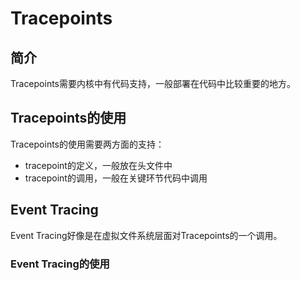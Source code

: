 # Tracepoints
## 简介
Tracepoints需要内核中有代码支持，一般部署在代码中比较重要的地方。
## Tracepoints的使用
Tracepoints的使用需要两方面的支持：
* tracepoint的定义，一般放在头文件中
* tracepoint的调用，一般在关键环节代码中调用
## Event Tracing
Event Tracing好像是在虚拟文件系统层面对Tracepoints的一个调用。
### Event Tracing的使用
